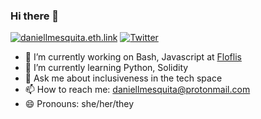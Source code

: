 ### Hi there 👋

[![daniellmesquita.eth.link](https://img.shields.io/badge/daniellmesquita.eth.link-4285F4?logo=google-chrome&style=for-the-badge&logoColor=fff)](https://daniellmesquita.eth.link)
[![Twitter](https://img.shields.io/badge/Twitter-1DA1F2?logo=twitter&style=for-the-badge&logoColor=fff)](https://twitter.com/DaniMesqEN)


- 🔭 I’m currently working on Bash, Javascript at [Floflis](https://github.com/Floflis/)
- 🌱 I’m currently learning Python, Solidity
- 💬 Ask me about inclusiveness in the tech space
- 📫 How to reach me: [daniellmesquita@protonmail.com](mailto:daniellmesquita@protonmail.com)
- 😄 Pronouns: she/her/they

